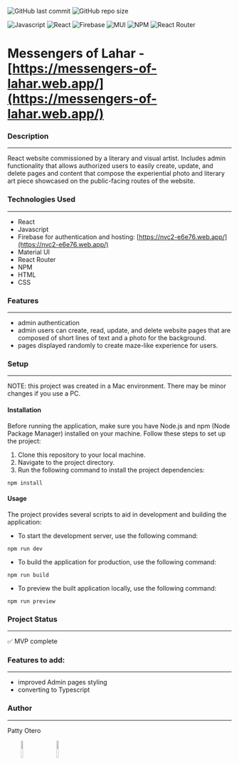 ![GitHub last commit](https://img.shields.io/github/last-commit/patty-rose/messengers?style=for-the-badge)
![GitHub repo size](https://img.shields.io/github/repo-size/patty-rose/messengers?style=for-the-badge)

![Javascript](https://img.shields.io/badge/JavaScript-F7DF1E.svg?style=for-the-badge&logo=JavaScript&logoColor=black)
![React](https://img.shields.io/badge/react-%2320232a.svg?style=for-the-badge&logo=react&logoColor=%2361DAFB)
![Firebase](https://img.shields.io/badge/Firebase-039BE5?style=for-the-badge&logo=Firebase&logoColor=white)
![MUI](https://img.shields.io/badge/MUI-%230081CB.svg?style=for-the-badge&logo=mui&logoColor=white)
![NPM](https://img.shields.io/badge/NPM-%23CB3837.svg?style=for-the-badge&logo=npm&logoColor=white)
![React Router](https://img.shields.io/badge/React_Router-CA4245?style=for-the-badge&logo=react-router&logoColor=white)

# Messengers of Lahar - [https://messengers-of-lahar.web.app/](https://messengers-of-lahar.web.app/)

### Description
--------------------------------------------------------
React website commissioned by a literary and visual artist. Includes admin functionality that allows authorized users to easily create, update, and delete pages and content that compose the experiential photo and literary art piece showcased on the public-facing routes of the website.

### Technologies Used
--------------------------------------------------------
*   React
*   Javascript
*   Firebase for authentication and hosting: [https://nvc2-e6e76.web.app/](https://nvc2-e6e76.web.app/)
*   Material UI
*   React Router
*   NPM
*   HTML
*   CSS

### Features
--------------------------------------------------------
*   admin authentication
*   admin users can create, read, update, and delete website pages that are composed of short lines of text and a photo for the background.
*   pages displayed randomly to create maze-like experience for users.

### Setup
--------------------------------------------------------
NOTE: this project was created in a Mac environment. There may be minor changes if you use a PC.

#### Installation
Before running the application, make sure you have Node.js and npm (Node Package Manager) installed on your machine. Follow these steps to set up the project:

1. Clone this repository to your local machine.
2. Navigate to the project directory.
3. Run the following command to install the project dependencies:

```shell
npm install
```

#### Usage
The project provides several scripts to aid in development and building the application:

- To start the development server, use the following command:

```shell
npm run dev
```

- To build the application for production, use the following command:
```shell
npm run build
```

- To preview the built application locally, use the following command:
```shell
npm run preview
```

### Project Status
--------------
✅ MVP complete

### Features to add:
---------------- 
* improved Admin pages styling
* converting to Typescript

### Author
----------------
Patty Otero 
<p><span style="margin-right: 30px;"></span><a href="https://www.linkedin.com/in/pattyotero/"><img target="_blank" src="https://cdn.jsdelivr.net/gh/devicons/devicon/icons/linkedin/linkedin-original.svg" style="width: 10%;"></a><span style="margin-right: 30px;"></span><a href="https://github.com/patty-rose"><img target="_blank" src="https://cdn.jsdelivr.net/gh/devicons/devicon/icons/github/github-original.svg" style="width: 10%;"></a></p>
